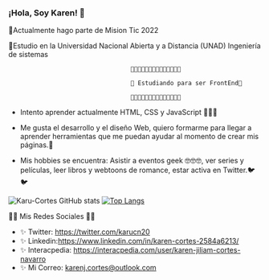 ### ¡Hola, Soy Karen! 👋


💖Actualmente hago parte de  Mision Tic 2022

💖Estudio en la Universidad Nacional Abierta y a Distancia (UNAD) Ingeniería de sistemas



                                      🌟🌟🌟🌟🌟🌟🌟🌟🌟🌟🌟🌟🌟🌟

                                      🌟 Estudiando para ser FrontEnd🌟

                                      🌟🌟🌟🌟🌟🌟🌟🌟🌟🌟🌟🌟🌟🌟
  

* Intento aprender actualmente HTML, CSS y JavaScript 💖💖💖

* Me gusta el desarrollo y el diseño Web, quiero formarme para llegar a aprender herramientas que me puedan ayudar al momento de crear mis páginas.🙈

* Mis hobbies se encuentra: Asistir a eventos geek 🤓🤓🤓, ver series y películas, leer libros y webtoons de romance, estar activa en Twitter.🐦🐦


![Karu-Cortes GitHub stats](https://github-readme-stats.vercel.app/api?username=Karu-Cortes&show_icons=true)
[![Top Langs](https://github-readme-stats.vercel.app/api/top-langs/?username=Karu-Cortes&layout=compact)](https://github.com/Karu-Cortes/github-readme-stats)



💚💚 Mis Redes Sociales 💚💚
* ✨ Twitter: https://twitter.com/karucn20
* ✨ Linkedin:https://www.linkedin.com/in/karen-cortes-2584a6213/
* ✨ Interacpedia: https://interacpedia.com/user/karen-jiliam-cortes-navarro
* ✨ Mi Correo: karenj.cortes@outlook.com
